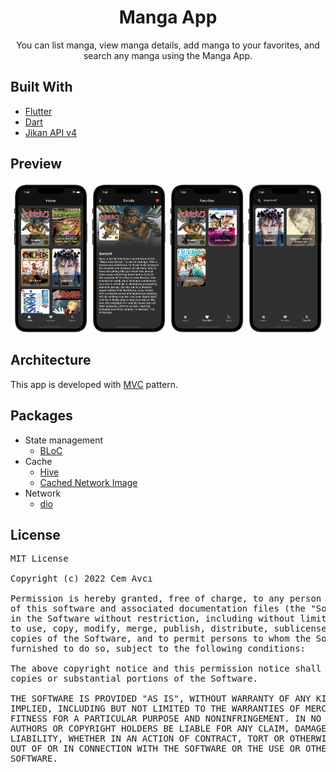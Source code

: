 <div align="center">
  <h1 align="center">Manga App</h1>
  <p align="center">
   You can list manga, view manga details, add manga to your favorites, and search any manga using the Manga App.
  </p>
</div>
 
## Built With

- [Flutter](https://flutter.dev/)
- [Dart](https://dart.dev/)
- [Jikan API v4](https://docs.api.jikan.moe/)

## Preview

<p align='center'>
    <img src="screenshot/home_screen.png" width="24%"/>
    <img src="screenshot/details_screen.png" width="24%"/>
    <img src="screenshot/favorites_screen.png" width="24%"/>
    <img src="screenshot/search_screen.png" width="24%"/>
</p>


## Architecture

This app is developed with [MVC](https://en.wikipedia.org/wiki/Model%E2%80%93view%E2%80%93controller) pattern.

## Packages

- State management
  - [BLoC](https://pub.dev/packages/flutter_bloc)
- Cache
  - [Hive](https://pub.dev/packages/hive)
  - [Cached Network Image](https://pub.dev/packages/cached_network_image)
- Network
  - [dio](https://pub.dev/packages/dio)


## License

<pre>
MIT License

Copyright (c) 2022 Cem Avcı

Permission is hereby granted, free of charge, to any person obtaining a copy
of this software and associated documentation files (the "Software"), to deal
in the Software without restriction, including without limitation the rights
to use, copy, modify, merge, publish, distribute, sublicense, and/or sell
copies of the Software, and to permit persons to whom the Software is
furnished to do so, subject to the following conditions:

The above copyright notice and this permission notice shall be included in all
copies or substantial portions of the Software.

THE SOFTWARE IS PROVIDED "AS IS", WITHOUT WARRANTY OF ANY KIND, EXPRESS OR
IMPLIED, INCLUDING BUT NOT LIMITED TO THE WARRANTIES OF MERCHANTABILITY,
FITNESS FOR A PARTICULAR PURPOSE AND NONINFRINGEMENT. IN NO EVENT SHALL THE
AUTHORS OR COPYRIGHT HOLDERS BE LIABLE FOR ANY CLAIM, DAMAGES OR OTHER
LIABILITY, WHETHER IN AN ACTION OF CONTRACT, TORT OR OTHERWISE, ARISING FROM,
OUT OF OR IN CONNECTION WITH THE SOFTWARE OR THE USE OR OTHER DEALINGS IN THE
SOFTWARE.

</pre>




